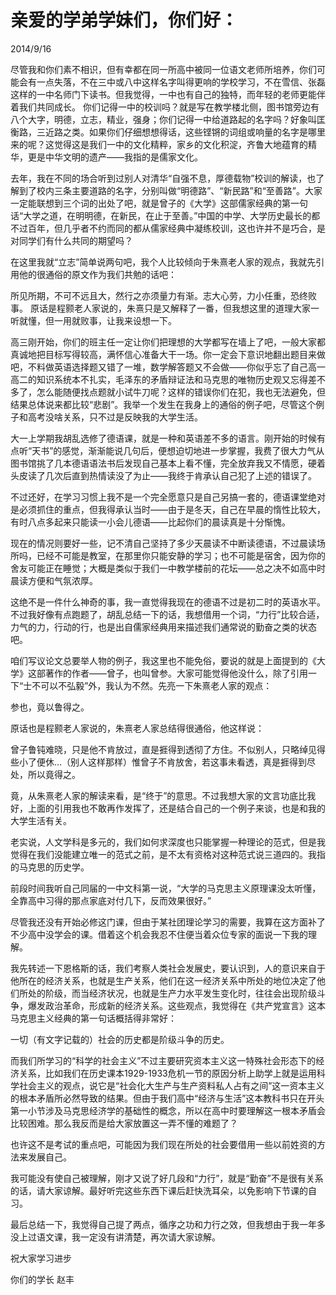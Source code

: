 # 亲爱的学弟学妹们，你们好：
2014/9/16

尽管我和你们素不相识，但有幸都在同一所高中被同一位语文老师所培养，你们可能会有一点失落，不在三中或八中这样名字叫得更响的学校学习，不在雪信、张磊这样的一中名师门下读书。但我觉得，一中也有自己的独特，而年轻的老师更能伴着我们共同成长。
你们记得一中的校训吗？就是写在教学楼北侧，图书馆旁边有八个大字，明德，立志，精业，强身；你们记得一中给道路起的名字吗？好象叫匡衡路，三近路之类。如果你们仔细想想得话，这些铿锵的词组或响量的名字是哪里来的呢？这觉得这是我们一中的文化精粹，家乡的文化积淀，齐鲁大地蕴育的精华，更是中华文明的遗产——我指的是儒家文化。

去年，我在不同的场合听到过别人对清华“自强不息，厚德载物”校训的解读，也了解到了校内三条主要道路的名字，分别叫做“明德路”、“新民路”和“至善路”。大家一定能联想到三个词的出处了吧，就是曾子的《大学》这部儒家经典的第一句话“大学之道，在明明德，在新民，在止于至善。”中国的中学、大学历史最长的都不过百年，但几乎者不约而同的都从儒家经典中凝练校训，这也许并不是巧合，是对同学们有什么共同的期望吗？ 

在这里我就“立志”简单说两句吧，我个人比较倾向于朱熹老人家的观点，我就先引用他的很通俗的原文作为我们共勉的话吧：

所见所期，不可不远且大，然行之亦须量力有渐。志大心劳，力小任重，恐终败事。
原话是程颢老人家说的，朱熹只是又解释了一番，但我想这里的道理大家一听就懂，但一用就败事，让我来设想一下。

高三刚开始，你们的班主任一定让你们把理想的大学都写在墙上了吧，一般大家都真诚地把目标写得较高，满怀信心准备大干一场。你一定会下意识地翻出题目来做吧，不料做英语选择题又错了一堆，数学解答题又不会做——你似乎忘了自己高一高二的知识系统本不扎实，毛泽东的矛盾辩证法和马克思的唯物历史观又忘得差不多了，怎么能随便找点题就小试牛刀呢？这样的错误你们在犯，我也无法避免，但结果总体说来都比较“悲剧”。我举一个发生在我身上的通俗的例子吧，尽管这个例子和高考没啥关系，只不过是反映我的大学生活。

大一上学期我胡乱选修了德语课，就是一种和英语差不多的语言。刚开始的时候有点听“天书”的感觉，渐渐能说几句后，便想迫切地进一步掌握，我费了很大力气从图书馆挑了几本德语语法书后发现自己基本上看不懂，完全放弃我又不情愿，硬着头皮读了几次后直到热情读没了为止——我终于肯承认自己犯了上述的错误了。

不过还好，在学习习惯上我不是一个完全愿意只是自己另搞一套的，德语课堂绝对是必须抓住的重点，但我得承认当时——由于是冬天，自己在早晨的惰性比较大，有时八点多起来只能读一小会儿德语——比起你们的晨读真是十分惭愧。

现在的情况则要好一些，记不清自己坚持了多少天晨读不中断读德语，不过晨读场所吗，已经不可能是教室，在那里你只能安静的学习；也不可能是宿舍，因为你的舍友可能正在睡觉；大概是类似于我们一中教学楼前的花坛——总之决不如高中时晨读方便和气氛浓厚。

这绝不是一件什么神奇的事，我一直觉得我现在的德语不过是初二时的英语水平。不过我好像有点跑题了，胡乱总结一下的话，我想借用一个词，“力行”比较合适，力气的力，行动的行，也是出自儒家经典用来描述我们通常说的勤奋之类的状态吧。

咱们写议论文总要举人物的例子，我这里也不能免俗，要说的就是上面提到的《大学》这部著作的作者——曾子，也叫曾参。大家可能觉得他没什么，除了引用一下“士不可以不弘毅”外，我认为不然。先亮一下朱熹老人家的观点：

参也，竟以鲁得之。

原话也是程颢老人家说的，朱熹老人家总结得很通俗，他这样说：

曾子鲁钝难晓，只是他不肯放过，直是捱得到透彻了方住。不似别人，只略绰见得些小了便休…（别人这样那样）惟曾子不肯放舍，若这事未看透，真是捱得到尽处，所以竟得之。

竟，从朱熹老人家的解读来看，是“终于”的意思。不过我想大家的文言功底比我好，上面的引用我也不敢再作发挥了，还是结合自己的一个例子来谈，也是和我的大学生活有关。

老实说，人文学科是多元的，我们如何求深度也只能掌握一种理论的范式，但是我觉得在我们没能建立唯一的范式之前，是不太有资格对这种范式说三道四的。我指的马克思的历史学。

前段时间我听自己同届的一中文科第一说，“大学的马克思主义原理课没太听懂，全靠高中习得的那点家底对付几下，反而效果很好。”

尽管我还没有开始必修这门课，但由于某社团理论学习的需要，我算在这方面补了不少高中没学会的课。借着这个机会我忍不住便当着众位专家的面说一下我的理解。

我先转述一下恩格斯的话，我们考察人类社会发展史，要认识到，人的意识来自于他所在的经济关系，也就是生产关系，他们在这一经济关系中所处的地位决定了他们所处的阶级，而当经济状况，也就是生产力水平发生变化时，往往会出现阶级斗争，爆发政治革命，形成新的经济关系。这些观点，我觉得在《共产党宣言》这本马克思主义经典的第一句话概括得非常好：

一切（有文字记载的）社会的历史都是阶级斗争的历史。

而我们所学习的“科学的社会主义”不过主要研究资本主义这一特殊社会形态下的经济关系，比如我们在历史课本1929-1933危机一节的原因分析上助学上就是运用科学社会主义的观点，说它是“社会化大生产与生产资料私人占有之间”这一资本主义的根本矛盾所必然导致的结果。但由于我们高中“经济与生活”这本教科书只在开头第一小节涉及马克思经济学的基础性的概念，所以在高中时要理解这一根本矛盾会比较困难。那么我反而是给大家放置这一弄不懂的难题了？

也许这不是考试的重点吧，可能因为我们现在所处的社会要借用一些以前姓资的方法来发展自己。

我可能没有使自己被理解，刚才又说了好几段和“力行”，就是“勤奋”不是很有关系的话，请大家谅解。最好听完这些东西下课后赶快洗耳朵，以免影响下节课的自习。

最后总结一下，我觉得自己提了两点，循序之功和力行之效，但我想由于我一年多没上过语文课，我一定没有讲清楚，再次请大家谅解。

祝大家学习进步

你们的学长 赵丰
